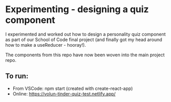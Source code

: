 # Experimenting - designing a quiz component

I experimented and worked out how to design a personality quiz component as part of our School of Code final project (and finally got my head around how to make a useReducer - hooray!).

The components from this repo have now been woven into the main project repo.

## To run:

- From VSCode: npm start (created with create-react-app)
- Online: https://volun-tinder-quiz-test.netlify.app/
